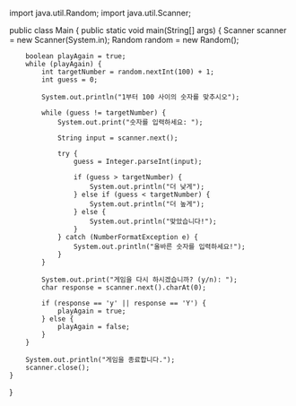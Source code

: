 import java.util.Random;
import java.util.Scanner;

public class Main {
    public static void main(String[] args) {
        Scanner scanner = new Scanner(System.in);
        Random random = new Random();

        boolean playAgain = true;
        while (playAgain) {
            int targetNumber = random.nextInt(100) + 1;
            int guess = 0;
            
            System.out.println("1부터 100 사이의 숫자를 맞추시오");

            while (guess != targetNumber) {
                System.out.print("숫자를 입력하세요: ");
                
                String input = scanner.next();
                
                try {
                    guess = Integer.parseInt(input);
                    
                    if (guess > targetNumber) {
                        System.out.println("더 낮게");
                    } else if (guess < targetNumber) {
                        System.out.println("더 높게");
                    } else {
                        System.out.println("맞았습니다!");
                    }
                } catch (NumberFormatException e) {
                    System.out.println("올바른 숫자를 입력하세요!");
                }
            }

            System.out.print("게임을 다시 하시겠습니까? (y/n): ");
            char response = scanner.next().charAt(0);
            
            if (response == 'y' || response == 'Y') {
                playAgain = true;
            } else {
                playAgain = false;
            }
        }

        System.out.println("게임을 종료합니다.");
        scanner.close();
    }
}
